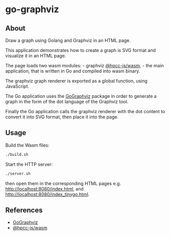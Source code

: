# go-graphviz

## About

Draw a graph using Golang and Graphviz in an HTML page.

This application demonstrates how to create a graph is SVG format and visualize it in an HTML page.

The page loads two wasm modules:
    - graphviz [@hpcc-js/wasm](https://github.com/hpcc-systems/hpcc-js-wasm/),
    - the main application, that is written in Go and compiled into wasm binary.

The graphviz graph renderer is exported as a global function, using JavaScript.

The Go application uses the [GoGraphviz](https://github.com/mzohreva/GoGraphviz) package
in order to generate a graph in the form of the dot language of the Graphviz tool.

Finally the Go application calls the graphviz renderer with the dot content to convert it into SVG format,
then place it into the page.

## Usage

Build the Wasm files:

```bash
./build.sh
```

Start the HTTP server:

```bash
./server.sh
```

then open them in the corresponding HTML pages
e.g. [http://localhost:8080/index.html](http://localhost:8080/index_go.html),
and [http://localhost:8080/index_tinygo.html](http://localhost:8080/index_tinygo.html).

## References

- [GoGraphviz](https://github.com/mzohreva/GoGraphviz)
- [@hpcc-js/wasm](https://github.com/hpcc-systems/hpcc-js-wasm/)
